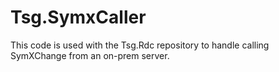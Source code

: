 # Tsg.SymxCaller

This code is used with the Tsg.Rdc repository to handle calling SymXChange from an on-prem server.
